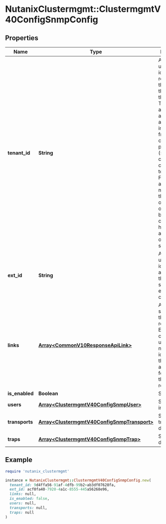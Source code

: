 # NutanixClustermgmt::ClustermgmtV40ConfigSnmpConfig

## Properties

| Name | Type | Description | Notes |
| ---- | ---- | ----------- | ----- |
| **tenant_id** | **String** | A globally unique identifier that represents the tenant that owns this entity. The system automatically assigns it, and it and is immutable from an API consumer perspective (some use cases may cause this Id to change - For instance, a use case may require the transfer of ownership of the entity, but these cases are handled automatically on the server).  | [optional][readonly] |
| **ext_id** | **String** | A globally unique identifier of an instance that is suitable for external consumption.  | [optional][readonly] |
| **links** | [**Array&lt;CommonV10ResponseApiLink&gt;**](CommonV10ResponseApiLink.md) | A HATEOAS style link for the response.  Each link contains a user-friendly name identifying the link and an address for retrieving the particular resource.  | [optional][readonly] |
| **is_enabled** | **Boolean** | SNMP status. | [optional] |
| **users** | [**Array&lt;ClustermgmtV40ConfigSnmpUser&gt;**](ClustermgmtV40ConfigSnmpUser.md) | SNMP user information. | [optional] |
| **transports** | [**Array&lt;ClustermgmtV40ConfigSnmpTransport&gt;**](ClustermgmtV40ConfigSnmpTransport.md) | SNMP transport details. | [optional] |
| **traps** | [**Array&lt;ClustermgmtV40ConfigSnmpTrap&gt;**](ClustermgmtV40ConfigSnmpTrap.md) | SNMP trap details. | [optional] |

## Example

```ruby
require 'nutanix_clustermgmt'

instance = NutanixClustermgmt::ClustermgmtV40ConfigSnmpConfig.new(
  tenant_id: 9d4ffa56-91af-4dfb-99b2-ab3df07628fa,
  ext_id: acf0fa40-7920-4a1c-8555-445a56268e96,
  links: null,
  is_enabled: false,
  users: null,
  transports: null,
  traps: null
)
```


